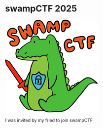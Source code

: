 # swampCTF 2025
<img src="image.png" alt="swampCTF logo" width="300" height="300">

I was invited by my fried to join swampCTF

